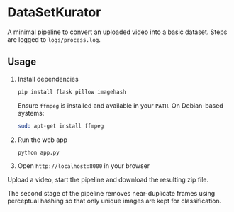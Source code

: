 # DataSetKurator

A minimal pipeline to convert an uploaded video into a basic dataset. Steps are logged to `logs/process.log`.

## Usage

1. Install dependencies
   ```bash
   pip install flask pillow imagehash
   ```
   Ensure `ffmpeg` is installed and available in your `PATH`.
   On Debian-based systems:
   ```bash
   sudo apt-get install ffmpeg
   ```
2. Run the web app
   ```bash
   python app.py
   ```
3. Open `http://localhost:8000` in your browser

Upload a video, start the pipeline and download the resulting zip file.

The second stage of the pipeline removes near-duplicate frames using
perceptual hashing so that only unique images are kept for classification.
